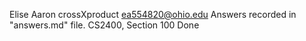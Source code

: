 Elise Aaron
crossXproduct
ea554820@ohio.edu
Answers recorded in "answers.md" file.
CS2400, Section 100
Done